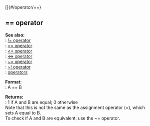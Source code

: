 []{#/operator/==}    
## == operator    
**See also:**    
:   [!= operator](/ref/operator/!=)    
:   [\>= operator](/ref/operator/%3e=)    
:   [\<= operator](/ref/operator/%3c=)    
:   [\<=\> operator](/ref/operator/%3c=%3e)    
:   [\~= operator](/ref/operator/~=)    
:   [\~! operator](/ref/operator/~!)    
:   [operators](/ref/operator)    
<!-- -->    
**Format:**    
:   A == B    
<!-- -->    
**Returns:**    
:   1 if A and B are equal; 0 otherwise    
Note that this is not the same as the assignment operator (=), which    
sets A equal to B.    
To check if A and B are equivalent, use the \~= operator.  